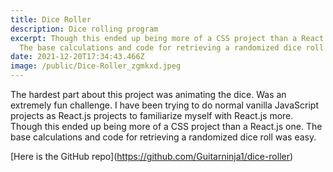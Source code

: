 ```yaml
---
title: Dice Roller
description: Dice rolling program
excerpt: Though this ended up being more of a CSS project than a React.js one.
  The base calculations and code for retrieving a randomized dice roll was easy.
date: 2021-12-20T17:34:43.466Z
image: /public/Dice-Roller_zgmkxd.jpeg
---
```

The hardest part about this project was animating the dice. Was an extremely fun
challenge. I have been trying to do normal vanilla JavaScript projects as
React.js projects to familiarize myself with React.js more. Though this ended up
being more of a CSS project than a React.js one. The base calculations and code
for retrieving a randomized dice roll was easy.

\[Here is the GitHub repo](https://github.com/Guitarninja1/dice-roller)